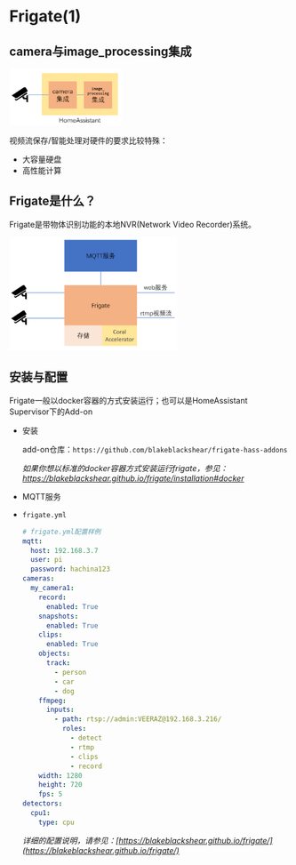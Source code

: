 # Frigate(1)

## camera与image_processing集成

<img src="images/ha_camera.png" width="40%">

视频流保存/智能处理对硬件的要求比较特殊：
- 大容量硬盘
- 高性能计算

## Frigate是什么？

Frigate是带物体识别功能的本地NVR(Network Video Recorder)系统。

<img src="images/frigate.png" width="60%">


## 安装与配置

Frigate一般以docker容器的方式安装运行；也可以是HomeAssistant Supervisor下的Add-on

- 安装

    add-on仓库：`https://github.com/blakeblackshear/frigate-hass-addons`

    *如果你想以标准的docker容器方式安装运行frigate，参见：https://blakeblackshear.github.io/frigate/installation#docker*

- MQTT服务

- `frigate.yml`

    ```yaml
    # frigate.yml配置样例
    mqtt:
      host: 192.168.3.7
      user: pi
      password: hachina123
    cameras:
      my_camera1:
        record:
          enabled: True
        snapshots:
          enabled: True
        clips:
          enabled: True
        objects:
          track:
            - person
            - car
            - dog
        ffmpeg:
          inputs:
            - path: rtsp://admin:VEERAZ@192.168.3.216/
              roles:
                - detect
                - rtmp
                - clips
                - record
        width: 1280
        height: 720
        fps: 5
    detectors:
      cpu1:
        type: cpu
    ```

    *详细的配置说明，请参见：[https://blakeblackshear.github.io/frigate/](https://blakeblackshear.github.io/frigate/)*
    
